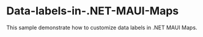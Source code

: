 # Data-labels-in-.NET-MAUI-Maps
This sample demonstrate how to customize data labels in .NET MAUI Maps.
